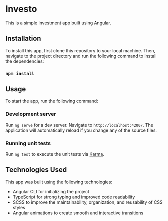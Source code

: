 # Investo

This is a simple investment app built using Angular.

## Installation

To install this app, first clone this repository to your local machine. Then, navigate to the project directory and run the following command to install the dependencies:

### `npm install`

## Usage

To start the app, run the following command:

### Development server

Run `ng serve` for a dev server. Navigate to `http://localhost:4200/`. The application will automatically reload if you change any of the source files.

### Running unit tests

Run `ng test` to execute the unit tests via [Karma](https://karma-runner.github.io).

## Technologies Used

This app was built using the following technologies:

- Angular CLI for initializing the project <br />
- TypeScript for strong typing and improved code readability <br />
- SCSS to improve the maintainability, organization, and reusability of CSS styles <br />
- Angular animations to create smooth and interactive transitions
